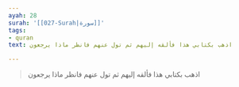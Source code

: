 ```yaml
---
ayah: 28
surah: '[[027-Surah|سورة]]'
tags:
- quran
text: اذهب بكتابي هذا فألقه إليهم ثم تول عنهم فانظر ماذا يرجعون

---
```

> اذهب بكتابي هذا فألقه إليهم ثم تول عنهم فانظر ماذا يرجعون
